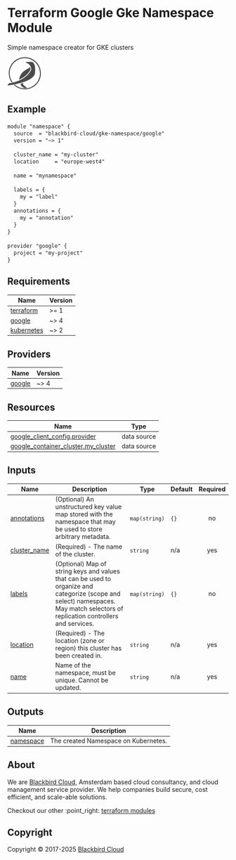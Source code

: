 <!-- BEGIN_TF_DOCS -->
# Terraform Google Gke Namespace Module
Simple namespace creator for GKE clusters

[![blackbird-logo](https://raw.githubusercontent.com/blackbird-cloud/terraform-module-template/main/.config/logo_simple.png)](https://blackbird.cloud)

## Example
```hcl
module "namespace" {
  source  = "blackbird-cloud/gke-namespace/google"
  version = "~> 1"

  cluster_name = "my-cluster"
  location     = "europe-west4"

  name = "mynamespace"

  labels = {
    my = "label"
  }
  annotations = {
    my = "annotation"
  }
}

provider "google" {
  project = "my-project"
}
```

## Requirements

| Name | Version |
|------|---------|
| <a name="requirement_terraform"></a> [terraform](#requirement\_terraform) | >= 1 |
| <a name="requirement_google"></a> [google](#requirement\_google) | ~> 4 |
| <a name="requirement_kubernetes"></a> [kubernetes](#requirement\_kubernetes) | ~> 2 |

## Providers

| Name | Version |
|------|---------|
| <a name="provider_google"></a> [google](#provider\_google) | ~> 4 |

## Resources

| Name | Type |
|------|------|
| [google_client_config.provider](https://registry.terraform.io/providers/hashicorp/google/latest/docs/data-sources/client_config) | data source |
| [google_container_cluster.my_cluster](https://registry.terraform.io/providers/hashicorp/google/latest/docs/data-sources/container_cluster) | data source |

## Inputs

| Name | Description | Type | Default | Required |
|------|-------------|------|---------|:--------:|
| <a name="input_annotations"></a> [annotations](#input\_annotations) | (Optional) An unstructured key value map stored with the namespace that may be used to store arbitrary metadata. | `map(string)` | `{}` | no |
| <a name="input_cluster_name"></a> [cluster\_name](#input\_cluster\_name) | (Required) - The name of the cluster. | `string` | n/a | yes |
| <a name="input_labels"></a> [labels](#input\_labels) | (Optional) Map of string keys and values that can be used to organize and categorize (scope and select) namespaces. May match selectors of replication controllers and services. | `map(string)` | `{}` | no |
| <a name="input_location"></a> [location](#input\_location) | (Required) - The location (zone or region) this cluster has been created in. | `string` | n/a | yes |
| <a name="input_name"></a> [name](#input\_name) | Name of the namespace, must be unique. Cannot be updated. | `string` | n/a | yes |

## Outputs

| Name | Description |
|------|-------------|
| <a name="output_namespace"></a> [namespace](#output\_namespace) | The created Namespace on Kubernetes. |

## About

We are [Blackbird Cloud](https://blackbird.cloud), Amsterdam based cloud consultancy, and cloud management service provider. We help companies build secure, cost efficient, and scale-able solutions.

Checkout our other :point\_right: [terraform modules](https://registry.terraform.io/namespaces/blackbird-cloud)

## Copyright

Copyright © 2017-2025 [Blackbird Cloud](https://blackbird.cloud)
<!-- END_TF_DOCS -->